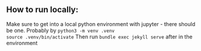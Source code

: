 ## How to run locally:

Make sure to get into a local python environment with jupyter - there should be one. 
Probably by
`python3 -m venv .venv`  
`source .venv/bin/activate`
Then run
`bundle exec jekyll serve`
after in the environment
